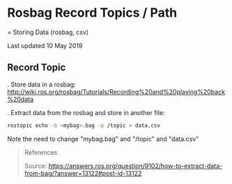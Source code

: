 # Rosbag Record Topics / Path

= Storing Data (rosbag, csv)

Last updated 10 May 2019  

## Record Topic

. Store data in a rosbag: http://wiki.ros.org/rosbag/Tutorials/Recording%20and%20playing%20back%20data  

. Extract data from the rosbag and store in another file: 

```bash
rostopic echo -b <mybag>.bag -p /topic > data.csv
```


Note the need to change "mybag.bag" and "/topic" and "data.csv"  



>  References
>
> Source: https://answers.ros.org/question/9102/how-to-extract-data-from-bag/?answer=13122#post-id-13122  

